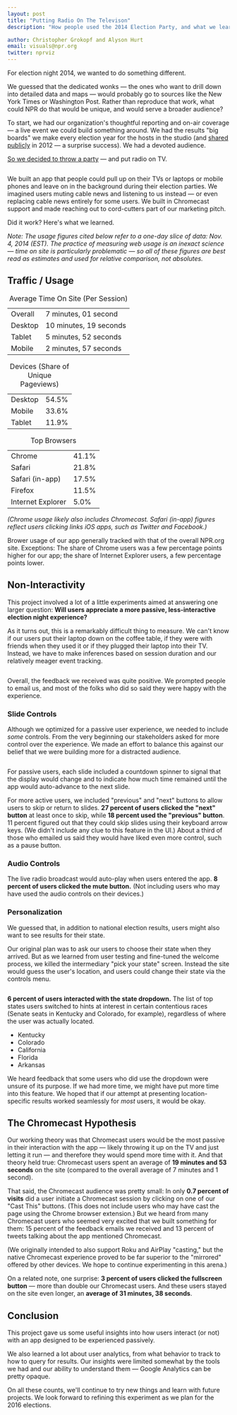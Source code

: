 ```yaml
---
layout: post
title: "Putting Radio On The Televison"
description: "How people used the 2014 Election Party, and what we learned."

author: Christopher Grokopf and Alyson Hurt
email: visuals@npr.org
twitter: nprviz
---
```


For election night 2014, we wanted to do something different.

We guessed that the dedicated wonks — the ones who want to drill down into detailed data and maps — would probably go to sources like the New York Times or Washington Post. Rather than reproduce that work, what could NPR do that would be unique, and would serve a broader audience?

To start, we had our organization's thoughtful reporting and on-air coverage — a live event we could build something around. We had the results "big boards" we make every election year for the hosts in the studio (and [shared publicly](http://election2012.npr.org/bigboard/president.html) in 2012 — a surprise success). We had a devoted audience.

[So we decided to throw a party](http://elections.npr.org) — and put radio on TV.

<img src="/img/elex14-welcome.png" alt="" />

We built an app that people could pull up on their TVs or laptops or mobile phones and leave on in the background during their election parties. We imagined users muting cable news and listening to us instead — or even replacing cable news entirely for some users. We built in Chromecast support and made reaching out to cord-cutters part of our marketing pitch.

Did it work? Here's what we learned.

*Note: The usage figures cited below refer to a one-day slice of data: Nov. 4, 2014 (EST). The practice of measuring web usage is an inexact science &mdash; time on site is particularly problematic &mdash; so all of these figures are best read as estimates and used for relative comparison, not absolutes.*


## Traffic / Usage

<table class="data">
    <caption>Average Time On Site (Per Session)</caption>
    <tr>
        <td>Overall</td>
        <td class="amt">7 minutes, 01 second</td>
    </tr>
    <tr>
        <td>Desktop</td>
        <td class="amt">10 minutes, 19 seconds</td>
    </tr>
    <tr>
        <td>Tablet</td>
        <td class="amt">5 minutes, 52 seconds</td>
    </tr>
    <tr>
        <td>Mobile</td>
        <td class="amt">2 minutes, 57 seconds</td>
    </tr>
</table>

<table class="data">
    <caption>Devices (Share of Unique Pageviews)</caption>
    <tr>
        <td>Desktop</td>
        <td class="amt">54.5%</td>
    </tr>
    <tr>
        <td>Mobile</td>
        <td class="amt">33.6%</td>
    </tr>
    <tr>
        <td>Tablet</td>
        <td class="amt">11.9%</td>
    </tr>
</table>

<table class="data">
    <caption>Top Browsers</caption>
    <tr>
        <td>Chrome</td>
        <td class="amt">41.1%</td>
    </tr>
    <tr>
        <td>Safari</td>
        <td class="amt">21.8%</td>
    </tr>
    <tr>
        <td>Safari (in-app)</td>
        <td class="amt">17.5%</td>
    </tr>
    <tr>
        <td>Firefox</td>
        <td class="amt">11.5%</td>
    </tr>
    <tr>
        <td>Internet Explorer</td>
        <td class="amt">5.0%</td>
    </tr>
</table>

_(Chrome usage likely also includes Chromecast. Safari (in-app) figures reflect users clicking links iOS apps, such as Twitter and Facebook.)_

Brower usage of our app generally tracked with that of the overall NPR.org site. Exceptions: The share of Chrome users was a few percentage points higher for our app; the share of Internet Explorer users, a few percentage points lower.


## Non-Interactivity

This project involved a lot of a little experiments aimed at answering one larger question: **Will users appreciate a more passive, less-interactive election night experience?**

As it turns out, this is a remarkably difficult thing to measure. We can't know if our users put their laptop down on the coffee table, if they were with friends when they used it or if they plugged their laptop into their TV. Instead, we have to make inferences based on session duration and our relatively meager event tracking.

<img src="/img/elex14-email.png" alt="" />

Overall, the feedback we received was quite positive. We prompted people to email us, and most of the folks who did so said they were happy with the experience.

### Slide Controls

Although we optimized for a passive user experience, we needed to include *some* controls. From the very beginning our stakeholders asked for more control over the experience. We made an effort to balance this against our belief that we were building more for a distracted audience.

<img src="/img/elex14-controls.png" alt="" />

For passive users, each slide included a countdown spinner to signal that the display would change and to indicate how much time remained until the app would auto-advance to the next slide.

For more active users, we included "previous" and "next" buttons to allow users to skip or return to slides. **27 percent of users clicked the "next" button** at least once to skip, while **18 percent used the "previous" button**. 11 percent figured out that they could skip slides using their keyboard arrow keys. (We didn't include any clue to this feature in the UI.) About a third of those who emailed us said they would have liked even more control, such as a pause button.

### Audio Controls

The live radio broadcast would auto-play when users entered the app. **8 percent of users clicked the mute button.** (Not including users who may have used the audio controls on their devices.)

### Personalization

We guessed that, in addition to national election results, users might also want to see results for their state.

Our original plan was to ask our users to choose their state when they arrived. But as we learned from user testing and fine-tuned the welcome process, we killed the intermediary "pick your state" screen. Instead the site would guess the user's location, and users could change their state via the controls menu.

<img src="/img/elex14-state.png" alt="" />

**6 percent of users interacted with the state dropdown.** The list of top states users switched to hints at interest in certain contentious races (Senate seats in Kentucky and Colorado, for example), regardless of where the user was actually located.

* Kentucky
* Colorado
* California
* Florida
* Arkansas

We heard feedback that some users who did use the dropdown were unsure of its purpose. If we had more time, we might have put more time into this feature. We hoped that if our attempt at presenting location-specific results worked seamlessly for *most* users, it would be okay.


## The Chromecast Hypothesis

Our working theory was that Chromecast users would be the most passive in their interaction with the app — likely throwing it up on the TV and just letting it run — and therefore they would spend more time with it. And that theory held true: Chromecast users spent an average of **19 minutes and 53 seconds** on the site (compared to the overall average of 7 minutes and 1 second).

That said, the Chromecast audience was pretty small: In only **0.7 percent of visits** did a user initiate a Chromecast session by clicking on one of our "Cast This" buttons. (This does not include users who may have cast the page using the Chrome browser extension.) But we heard from many Chromecast users who seemed very excited that we built something for them: 15 percent of the feedback emails we received and 13 percent of tweets talking about the app mentioned Chromecast.

(We originally intended to also support Roku and AirPlay "casting," but the native Chromecast experience proved to be far superior to the "mirrored" offered by other devices. We hope to continue experimenting in this arena.)

On a related note, one surprise: **3 percent of users clicked the fullscreen button** &mdash; more than double our Chromecast users. And these users stayed on the site even longer, an **average of 31 minutes, 38 seconds**.


## Conclusion

This project gave us some useful insights into how users interact (or not) with an app designed to be experienced passively.

We also learned a lot about user analytics, from what behavior to track to how to query for results. Our insights were limited somewhat by the tools we had and our ability to understand them &mdash; Google Analytics can be pretty opaque.

On all these counts, we'll continue to try new things and learn with future projects. We look forward to refining this experiment as we plan for the 2016 elections.